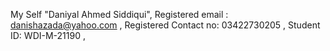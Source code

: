 My Self "Daniyal Ahmed Siddiqui",
Registered email : danishazada@yahoo.com ,
Registered Contact no: 03422730205 ,
Student ID: WDI-M-21190 ,
